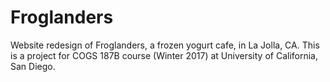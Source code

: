 # Froglanders
Website redesign of Froglanders, a frozen yogurt cafe, in La Jolla, CA. This is a project for COGS 187B course (Winter 2017) at University of California, San Diego.
